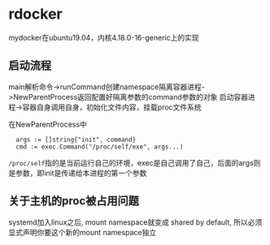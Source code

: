 # rdocker
mydocker在ubuntu19.04，内核4.18.0-16-generic上的实现

## 启动流程
main解析命令->runCommand创建namespace隔离容器进程->NewParentProcess返回配置好隔离参数的command参数的对象
启动容器进程->容器自身调用自身，初始化文件内容，挂载proc文件系统

在NewParentProcess中
```golang
  args := []string{"init", command}
  cmd := exec.Command("/proc/self/exe", args...)
```
`/proc/self`指的是当前运行自己的环境，exec是自己调用了自己，后面的args则是参数，即init是传递给本进程的第一个参数

## 关于主机的proc被占用问题
systemd加入linux之后, mount namespace就变成 shared by default, 所以必须显式声明你要这个新的mount namespace独立
